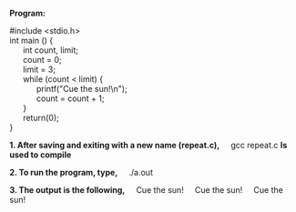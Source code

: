 **Program:**    

#include <stdio.h>  
int main () {  
&nbsp;&nbsp;&nbsp;&nbsp;&nbsp;&nbsp;int count, limit;  
&nbsp;&nbsp;&nbsp;&nbsp;&nbsp;&nbsp;count = 0;  
&nbsp;&nbsp;&nbsp;&nbsp;&nbsp;&nbsp;limit = 3;  
&nbsp;&nbsp;&nbsp;&nbsp;&nbsp;&nbsp;while (count < limit) {  
&nbsp;&nbsp;&nbsp;&nbsp;&nbsp;&nbsp;&nbsp;&nbsp;&nbsp;&nbsp;&nbsp;&nbsp;printf("Cue the sun!\n");  
&nbsp;&nbsp;&nbsp;&nbsp;&nbsp;&nbsp;&nbsp;&nbsp;&nbsp;&nbsp;&nbsp;&nbsp;count = count + 1;  
&nbsp;&nbsp;&nbsp;&nbsp;&nbsp;&nbsp;}  
&nbsp;&nbsp;&nbsp;&nbsp;&nbsp;&nbsp;return(0);  
}  

**1. After saving and exiting with a new name (repeat.c),**
&nbsp;&nbsp;&nbsp;&nbsp;gcc repeat.c
**Is used to compile**

**2. To run the program, type,**
&nbsp;&nbsp;&nbsp;&nbsp;./a.out

**3. The output is the following,**
&nbsp;&nbsp;&nbsp;&nbsp;Cue the sun!
&nbsp;&nbsp;&nbsp;&nbsp;Cue the sun!
&nbsp;&nbsp;&nbsp;&nbsp;Cue the sun!
